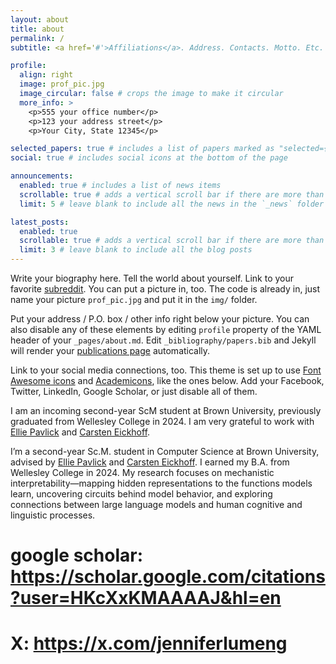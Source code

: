 ```yaml
---
layout: about
title: about
permalink: /
subtitle: <a href='#'>Affiliations</a>. Address. Contacts. Motto. Etc.

profile:
  align: right
  image: prof_pic.jpg
  image_circular: false # crops the image to make it circular
  more_info: >
    <p>555 your office number</p>
    <p>123 your address street</p>
    <p>Your City, State 12345</p>

selected_papers: true # includes a list of papers marked as "selected={true}"
social: true # includes social icons at the bottom of the page

announcements:
  enabled: true # includes a list of news items
  scrollable: true # adds a vertical scroll bar if there are more than 3 news items
  limit: 5 # leave blank to include all the news in the `_news` folder

latest_posts:
  enabled: true
  scrollable: true # adds a vertical scroll bar if there are more than 3 new posts items
  limit: 3 # leave blank to include all the blog posts
---
```


Write your biography here. Tell the world about yourself. Link to your favorite [subreddit](http://reddit.com). You can put a picture in, too. The code is already in, just name your picture `prof_pic.jpg` and put it in the `img/` folder.

Put your address / P.O. box / other info right below your picture. You can also disable any of these elements by editing `profile` property of the YAML header of your `_pages/about.md`. Edit `_bibliography/papers.bib` and Jekyll will render your [publications page](/al-folio/publications/) automatically.

Link to your social media connections, too. This theme is set up to use [Font Awesome icons](https://fontawesome.com/) and [Academicons](https://jpswalsh.github.io/academicons/), like the ones below. Add your Facebook, Twitter, LinkedIn, Google Scholar, or just disable all of them.

I am an incoming second-year ScM student at Brown University, previously graduated from Wellesley College in 2024. I am very grateful to work with [Ellie Pavlick](https://cs.brown.edu/people/epavlick/) and [Carsten Eickhoff](https://health-nlp.com/).

I’m a second-year Sc.M. student in Computer Science at Brown University, advised by [Ellie Pavlick](https://cs.brown.edu/people/epavlick/) and [Carsten Eickhoff](https://health-nlp.com/). I earned my B.A. from Wellesley College in 2024. My research focuses on mechanistic interpretability—mapping hidden representations to the functions models learn, uncovering circuits behind model behavior, and exploring connections between large language models and human cognitive and linguistic processes.
# google scholar: https://scholar.google.com/citations?user=HKcXxKMAAAAJ&hl=en
# X: https://x.com/jenniferlumeng